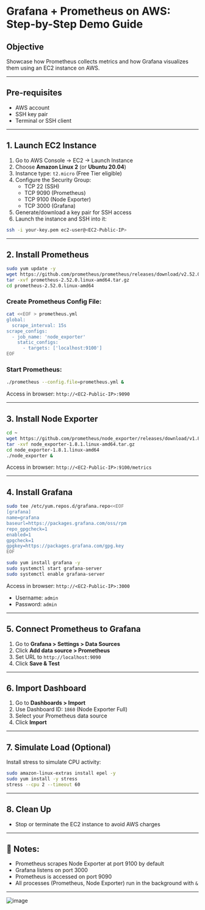 
# Grafana + Prometheus on AWS: Step-by-Step Demo Guide

## Objective

Showcase how Prometheus collects metrics and how Grafana visualizes them using an EC2 instance on AWS.

---

## Pre-requisites

- AWS account
- SSH key pair
- Terminal or SSH client

---

## 1. Launch EC2 Instance

1. Go to AWS Console → EC2 → Launch Instance
2. Choose **Amazon Linux 2** (or **Ubuntu 20.04**)
3. Instance type: `t2.micro` (Free Tier eligible)
4. Configure the Security Group:
   - TCP 22 (SSH)
   - TCP 9090 (Prometheus)
   - TCP 9100 (Node Exporter)
   - TCP 3000 (Grafana)
5. Generate/download a key pair for SSH access
6. Launch the instance and SSH into it:

```bash
ssh -i your-key.pem ec2-user@<EC2-Public-IP>
```

---

## 2. Install Prometheus

```bash
sudo yum update -y
wget https://github.com/prometheus/prometheus/releases/download/v2.52.0/prometheus-2.52.0.linux-amd64.tar.gz
tar -xvf prometheus-2.52.0.linux-amd64.tar.gz
cd prometheus-2.52.0.linux-amd64
```

### Create Prometheus Config File:

```bash
cat <<EOF > prometheus.yml
global:
  scrape_interval: 15s
scrape_configs:
  - job_name: 'node_exporter'
    static_configs:
      - targets: ['localhost:9100']
EOF
```

### Start Prometheus:

```bash
./prometheus --config.file=prometheus.yml &
```

Access in browser: `http://<EC2-Public-IP>:9090`

---

## 3. Install Node Exporter

```bash
cd ~
wget https://github.com/prometheus/node_exporter/releases/download/v1.8.1/node_exporter-1.8.1.linux-amd64.tar.gz
tar -xvf node_exporter-1.8.1.linux-amd64.tar.gz
cd node_exporter-1.8.1.linux-amd64
./node_exporter &
```

Access in browser: `http://<EC2-Public-IP>:9100/metrics`

---

## 4. Install Grafana

```bash
sudo tee /etc/yum.repos.d/grafana.repo<<EOF
[grafana]
name=grafana
baseurl=https://packages.grafana.com/oss/rpm
repo_gpgcheck=1
enabled=1
gpgcheck=1
gpgkey=https://packages.grafana.com/gpg.key
EOF

sudo yum install grafana -y
sudo systemctl start grafana-server
sudo systemctl enable grafana-server
```

Access in browser: `http://<EC2-Public-IP>:3000`

- Username: `admin`
- Password: `admin`

---

## 5. Connect Prometheus to Grafana

1. Go to **Grafana > Settings > Data Sources**
2. Click **Add data source > Prometheus**
3. Set URL to `http://localhost:9090`
4. Click **Save & Test**

---

## 6. Import Dashboard

1. Go to **Dashboards > Import**
2. Use Dashboard ID: `1860` (Node Exporter Full)
3. Select your Prometheus data source
4. Click **Import**

---

## 7. Simulate Load (Optional)

Install stress to simulate CPU activity:

```bash
sudo amazon-linux-extras install epel -y
sudo yum install -y stress
stress --cpu 2 --timeout 60
```

---

## 8. Clean Up

- Stop or terminate the EC2 instance to avoid AWS charges

---

## 📌 Notes:

- Prometheus scrapes Node Exporter at port 9100 by default
- Grafana listens on port 3000
- Prometheus is accessed on port 9090
- All processes (Prometheus, Node Exporter) run in the background with `&`

---
![image](https://github.com/user-attachments/assets/c446b70b-2f9d-45ad-89c7-2d7946fc418a)

